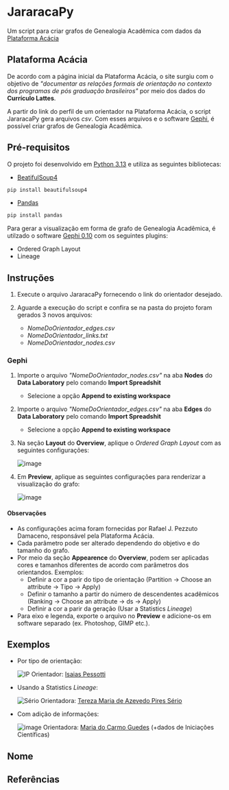 # JararacaPy
Um script para criar grafos de Genealogia Acadêmica com dados da [Plataforma Acácia](https://plataforma-acacia.org/)

## Plataforma Acácia
De acordo com a página inicial da Plataforma Acácia, o site surgiu com o objetivo de _"documentar as relações formais de orientação no contexto dos programas de pós graduação brasileiros"_ por meio dos dados do **Currículo Lattes**. 

A partir do link do perfil de um orientador na Plataforma Acácia, o script JararacaPy gera arquivos _csv_. Com esses arquivos e o software [Gephi](https://gephi.org/), é possível criar grafos de Genealogia Acadêmica.


## Pré-requisitos
O projeto foi desenvolvido em [Python 3.13](https://www.python.org/) e utiliza as seguintes bibliotecas:
* [BeatifulSoup4](https://www.crummy.com/software/BeautifulSoup/bs4/doc/#)
```bash
pip install beautifulsoup4
```
* [Pandas](https://pandas.pydata.org/)
```bash
pip install pandas
```

Para gerar a visualização em forma de grafo de Genealogia Acadêmica, é utilzado o software [Gephi 0.10](https://gephi.org/) com os seguintes plugins:
* Ordered Graph Layout
* Lineage

## Instruções
1. Execute o arquivo JararacaPy fornecendo o link do orientador desejado.

2. Aguarde a execução do script e confira se na pasta do projeto foram gerados 3 novos arquivos:
   * _NomeDoOrientador_edges.csv_
   * _NomeDoOrientador_links.txt_
   * _NomeDoOrientador_nodes.csv_

### Gephi
1. Importe o arquivo _"NomeDoOrientador_nodes.csv"_ na aba **Nodes** do **Data Laboratory** pelo comando **Import Spreadshit**
	* Selecione a opção **Append to existing workspace**

2. Importe o arquivo _"NomeDoOrientador_edges.csv"_ na aba **Edges** do **Data Laboratory** pelo comando **Import Spreadshit**
	* Selecione a opção **Append to existing workspace**

3. Na seção **Layout** do **Overview**, aplique o _Ordered Graph Layout_ com as seguintes configurações:

	![image](https://github.com/user-attachments/assets/d9264dd1-b36e-4f73-8b4d-3544fd8dab0c)

4. Em **Preview**, aplique as seguintes configurações para renderizar a visualização do grafo:

	![image](https://github.com/user-attachments/assets/d05d9a1e-725e-45a4-a3af-79c3fa9d882e)


#### Observações
* As configurações acima foram fornecidas por Rafael J. Pezzuto Damaceno, responsável pela Plataforma Acácia.
* Cada parâmetro pode ser alterado dependendo do objetivo e do tamanho do grafo.
* Por meio da seção **Appearence** do **Overview**, podem ser aplicadas cores e tamanhos diferentes de acordo com parâmetros dos orientandos. Exemplos:
	* Definir a cor a parir do tipo de orientação (Partition → Choose an attribute → Tipo → Apply)
 	* Definir o tamanho a partir do número de descendentes acadêmicos (Ranking → Choose an attribute → ds → Apply)
	* Definir a cor a parir da geração (Usar a Statistics _Lineage_)
 * Para eixo e legenda, exporte o arquivo no **Preview** e adicione-os em software separado (ex. Photoshop, GIMP etc.).

## Exemplos
* Por tipo de orientação:

	![IP](https://github.com/user-attachments/assets/e7d02652-56c2-4560-8b32-0311e64c23a3)
	Orientador: [Isaias Pessotti](https://plataforma-acacia.org/profile/isaias-pessotti/)
  	
* Usando a Statistics _Lineage_:

	![Sério](https://github.com/user-attachments/assets/d7a298f7-a1ad-4eed-a764-a6c865d38f41)
	Orientadora: [Tereza Maria de Azevedo Pires Sério](https://plataforma-acacia.org/profile/tereza-maria-de-azevedo-pires-serio/)

* Com adição de informações:

	![image](https://github.com/user-attachments/assets/74e85038-0f94-4135-98f6-64da1728238c)
	Orientadora: [Maria do Carmo Guedes](https://plataforma-acacia.org/profile/maria-do-carmo-guedes/) (+dados de Iniciações Científicas)
 	

## Nome

## Referências


